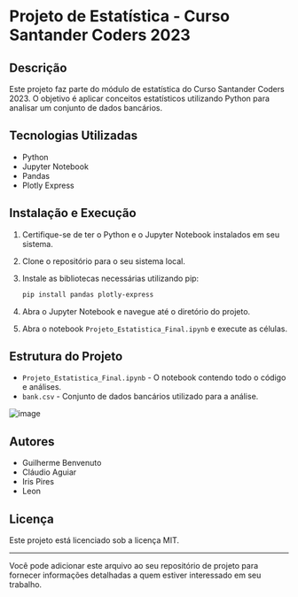 # Projeto de Estatística - Curso Santander Coders 2023

## Descrição

Este projeto faz parte do módulo de estatística do Curso Santander Coders 2023. O objetivo é aplicar conceitos estatísticos utilizando Python para analisar um conjunto de dados bancários.

## Tecnologias Utilizadas

- Python
- Jupyter Notebook
- Pandas
- Plotly Express

## Instalação e Execução

1. Certifique-se de ter o Python e o Jupyter Notebook instalados em seu sistema.
2. Clone o repositório para o seu sistema local.
3. Instale as bibliotecas necessárias utilizando pip:

    ```bash
    pip install pandas plotly-express
    ```
   
4. Abra o Jupyter Notebook e navegue até o diretório do projeto.
5. Abra o notebook `Projeto_Estatistica_Final.ipynb` e execute as células.

## Estrutura do Projeto

- `Projeto_Estatistica_Final.ipynb` - O notebook contendo todo o código e análises.
- `bank.csv` - Conjunto de dados bancários utilizado para a análise.

 ![image](https://github.com/guilbd/Ada_Santander_Coders_Estatistica/assets/57806160/23ce1aa2-c80a-4678-93f7-48c1b039bc2b)


## Autores

- Guilherme Benvenuto
- Cláudio Aguiar
- Iris Pires
- Leon

## Licença

Este projeto está licenciado sob a licença MIT.

---

Você pode adicionar este arquivo ao seu repositório de projeto para fornecer informações detalhadas a quem estiver interessado em seu trabalho.

